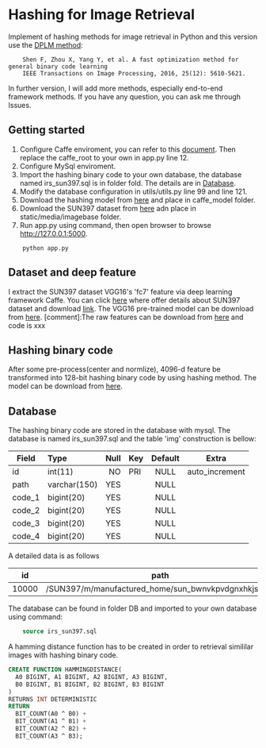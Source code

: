 # Hashing for Image Retrieval

Implement of hashing methods for image retrieval in Python and this version use the [DPLM method](http://ieeexplore.ieee.org/stamp/stamp.jsp?arnumber=7574359):
```
    Shen F, Zhou X, Yang Y, et al. A fast optimization method for general binary code learning  
    IEEE Transactions on Image Processing, 2016, 25(12): 5610-5621.
```
In further version, I will add more methods, especially end-to-end framework methods. If you have any question, you can ask me through Issues. 


## Getting started
1. Configure Caffe enviroment, you can refer to this [document](http://caffe.berkeleyvision.org/installation.html). Then replace the caffe_root to your own in app.py line 12.
2. Configure MySql enviroment.
3. Import the hashing binary code to your own database, the database named irs_sun397.sql is in folder fold. The details are in [Database](#database).
4. Modify the database configuration in utils/utils.py line 99 and line 121.
5. Download the hashing model from [here]() and place in caffe_model folder.
6. Download the SUN397 dataset from [here]() adn place in static/media/imagebase folder.
6. Run app.py using command, then open browser to browse http://127.0.0.1:5000.
```shell
    python app.py
```

## Dataset and deep feature
I extract the SUN397 dataset VGG16's 'fc7' feature via deep learning framework Caffe. You can click [here](http://groups.csail.mit.edu/vision/SUN/) where offer details about SUN397 dataset and download [link](http://vision.princeton.edu/projects/2010/SUN/SUN397.tar.gz). The VGG16 pre-trained model can be download from [here](https://gist.github.com/ksimonyan/211839e770f7b538e2d8). 
[comment]:The raw features can be download from [here]() and code is xxx

## Hashing binary code
After some pre-process(center and normlize), 4096-d feature be transformed into 128-bit hashing binary code by using hashing method. The model can be download from [here]().

## <span id="database">Database</span>
The hashing binary code are stored in the database with mysql. The database is named irs_sun397.sql and the table 'img' construction is bellow: 

| Field  |      Type    | Null  | Key | Default |      Extra     |
| ------ |:-------------| -----:| --- |:-------:|:--------------:|
| id     | int(11)      | NO    | PRI | NULL    | auto_increment |
| path   | varchar(150) | YES   |     | NULL    |                |
| code_1 | bigint(20)   | YES   |     | NULL    |                |
| code_2 | bigint(20)   | YES   |     | NULL    |                |
| code_3 | bigint(20)   | YES   |     | NULL    |                |
| code_4 | bigint(20)   | YES   |     | NULL    |                |

A detailed data is as follows

|id    | path      | code_1     | code_2    | code_3     | code_4  |
|------|-----------|------------|-----------|------------|---------|
| 10000 | /SUN397/m/manufactured_home/sun_bwnvkpvdgnxhkjst.jpg | 4076301309 |917904382 | 1211050903 | 2286664558 |

The database can be found in folder DB and imported to your own database using command:
```sql
    source irs_sun397.sql
```

A hamming distance function has to be created in order to retrieval simililar images with hashing binary code. 

```sql
CREATE FUNCTION HAMMINGDISTANCE(
  A0 BIGINT, A1 BIGINT, A2 BIGINT, A3 BIGINT, 
  B0 BIGINT, B1 BIGINT, B2 BIGINT, B3 BIGINT
)
RETURNS INT DETERMINISTIC
RETURN 
  BIT_COUNT(A0 ^ B0) +
  BIT_COUNT(A1 ^ B1) +
  BIT_COUNT(A2 ^ B2) +
  BIT_COUNT(A3 ^ B3);
```

